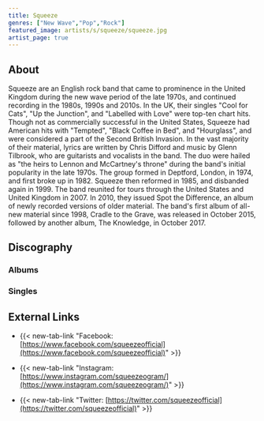 ```yaml
---
title: Squeeze
genres: ["New Wave","Pop","Rock"]
featured_image: artists/s/squeeze/squeeze.jpg
artist_page: true
---
```

## About

Squeeze are an English rock band that came to prominence in the United Kingdom during the new wave period of the late 1970s, and continued recording in the 1980s, 1990s and 2010s. In the UK, their singles "Cool for Cats", "Up the Junction", and "Labelled with Love" were top-ten chart hits. Though not as commercially successful in the United States, Squeeze had American hits with "Tempted", "Black Coffee in Bed", and "Hourglass", and were considered a part of the Second British Invasion.
In the vast majority of their material, lyrics are written by Chris Difford and music by Glenn Tilbrook, who are guitarists and vocalists in the band. The duo were hailed as "the heirs to Lennon and McCartney's throne" during the band's initial popularity in the late 1970s. The group formed in Deptford, London, in 1974, and first broke up in 1982. Squeeze then reformed in 1985, and disbanded again in 1999.
The band reunited for tours through the United States and United Kingdom in 2007. In 2010, they issued Spot the Difference, an album of newly recorded versions of older material. The band's first album of all-new material since 1998, Cradle to the Grave, was released in October 2015, followed by another album, The Knowledge, in October 2017.

## Discography
### Albums
### Singles
## External Links

- {{< new-tab-link "Facebook: [https://www.facebook.com/squeezeofficial](https://www.facebook.com/squeezeofficial)" >}}

- {{< new-tab-link "Instagram: [https://www.instagram.com/squeezeogram/](https://www.instagram.com/squeezeogram/)" >}}

- {{< new-tab-link "Twitter: [https://twitter.com/squeezeofficial](https://twitter.com/squeezeofficial)" >}}


